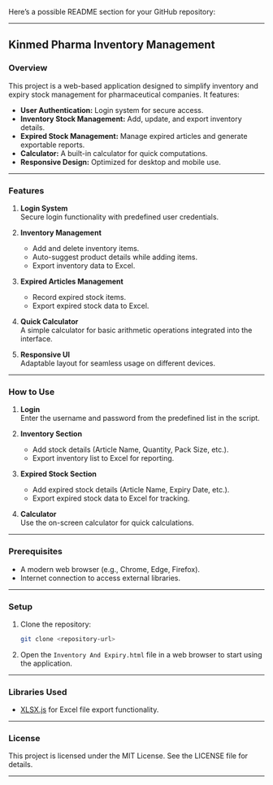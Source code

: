 Here’s a possible README section for your GitHub repository:

---

## Kinmed Pharma Inventory Management

### Overview

This project is a web-based application designed to simplify inventory and expiry stock management for pharmaceutical companies. It features:

- **User Authentication:** Login system for secure access.
- **Inventory Stock Management:** Add, update, and export inventory details.
- **Expired Stock Management:** Manage expired articles and generate exportable reports.
- **Calculator:** A built-in calculator for quick computations.
- **Responsive Design:** Optimized for desktop and mobile use.

---

### Features

1. **Login System**  
   Secure login functionality with predefined user credentials.

2. **Inventory Management**  
   - Add and delete inventory items.  
   - Auto-suggest product details while adding items.  
   - Export inventory data to Excel.

3. **Expired Articles Management**  
   - Record expired stock items.  
   - Export expired stock data to Excel.

4. **Quick Calculator**  
   A simple calculator for basic arithmetic operations integrated into the interface.

5. **Responsive UI**  
   Adaptable layout for seamless usage on different devices.

---

### How to Use

1. **Login**  
   Enter the username and password from the predefined list in the script.

2. **Inventory Section**  
   - Add stock details (Article Name, Quantity, Pack Size, etc.).  
   - Export inventory list to Excel for reporting.

3. **Expired Stock Section**  
   - Add expired stock details (Article Name, Expiry Date, etc.).  
   - Export expired stock data to Excel for tracking.

4. **Calculator**  
   Use the on-screen calculator for quick calculations.

---

### Prerequisites

- A modern web browser (e.g., Chrome, Edge, Firefox).
- Internet connection to access external libraries.

---

### Setup

1. Clone the repository:  
   ```bash
   git clone <repository-url>
   ```

2. Open the `Inventory And Expiry.html` file in a web browser to start using the application.

---

### Libraries Used

- [XLSX.js](https://github.com/SheetJS/sheetjs) for Excel file export functionality.

---

### License

This project is licensed under the MIT License. See the LICENSE file for details.

---
